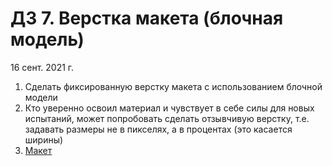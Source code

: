 # ДЗ 7. Верстка макета (блочная модель)
16 сент. 2021 г. 
1. Сделать фиксированную верстку макета с использованием блочной модели
2. Кто уверенно освоил материал и чувствует в себе силы для новых испытаний, может попробовать сделать отзывчивую верстку, т.е. задавать размеры не в пикселях, а в процентах (это касается ширины)
3. [Макет](https://www.figma.com/file/PmlVCACDkfFXnsHcJbZ0qU/belitsoft-HW07-MMG)